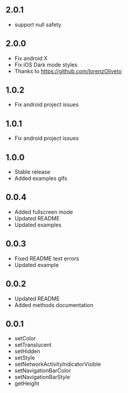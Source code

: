 ## 2.0.1
* support null safety


## 2.0.0
* Fix android X
* Fix iOS Dark mode styles
* Thanks to https://github.com/lorenzOliveto

## 1.0.2
* Fix android project issues

## 1.0.1
* Fix android project issues

## 1.0.0
* Stable release
* Added examples gifs

## 0.0.4
* Added fullscreen mode
* Updated README
* Updated examples

## 0.0.3
* Fixed README text errors
* Updated example

## 0.0.2
* Updated README
* Added methods documentation

## 0.0.1
* setColor
* setTranslucent
* setHidden
* setStyle
* setNetworkActivityIndicatorVisible
* setNavigationBarColor
* setNavigationBarStyle
* getHeight